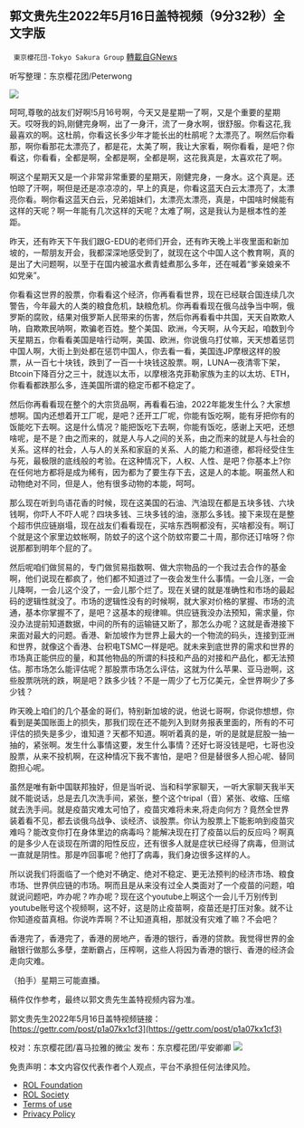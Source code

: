 ## 郭文贵先生2022年5月16日盖特视频（9分32秒）全文字版
` 東京櫻花団-Tokyo Sakura Group` [轉載自GNews](https://gnews.org/zh-hans/2543473/)

听写整理：东京樱花团/Peterwong
 
![](https://assets.gnews.org/wp-content/uploads/2022/05/05173.png)
 
呵呵,尊敬的战友们好啊!5月16号啊，今天又是星期一了啊，又是个重要的星期天。哎呀我的妈,刚健完身啊，出了一身汗，流了一身水啊，很舒服。你看这花,我最喜欢的啊。这杜鹃，你看这长多少年才能长出的杜鹃呢？太漂亮了。啊然后你看那，啊你看那花太漂亮了，都是花，太美了啊，我让大家看，啊你看看，是吧？你看这，你看看，全都是啊，全都是啊，全都是啊，这花我真是，太喜欢花了啊。
 
啊这个星期天又是一个非常非常重要的星期天，刚健完身，一身水。这个真是。还怕晾了汗啊，啊但是还是凉凉凉的，早上的真是，你看这蓝天白云太漂亮了，太漂亮你看。啊你看这蓝天白云，兄弟姐妹们，太漂亮太漂亮，真是，中国啥时候能有这样的天呢？啊一年能有几次这样的天呢？太难了啊，这是我认为是根本性的差距。
 
昨天，还有昨天下午我们跟G-EDU的老师们开会，还有昨天晚上半夜里面和新加坡的，一帮朋友开会，我都深深地感受到了，就现在这个中国人这个教育啊，真的是出了大问题啊，以至于在国内被温水煮青蛙煮那么多年，还在喊着“爹亲娘亲不如党亲”。
 
你看看这世界的股票，你看看这个经济，你再看看世界，现在已经联合国连续几次警告，今年最大的人类的粮食危机，缺粮危机。你再看看现在俄乌战争当中啊，俄罗斯的腐败，结果对俄罗斯人民带来的伤害，然后你再看看中共国，天天自欺欺人呐，自欺欺民呐啊，欺骗老百姓。整个美国、欧洲，今天啊，从今天起，咱数到今天星期五，你看看美国是啥行动啊，美国、欧洲，你说俄乌打仗嘛，天天想着惩罚中国人啊，大街上到处都在惩罚中国人，你去看一看，美国连JP摩根这样的股票，从一百七十块钱，跌到了一百一十块钱这股票。啊，LUNA一夜清零下架，Btcoin下降百分之三十，就连以太币，以摩根洛克菲勒家族为主的以太坊、ETH，你看看都跌那么多，连美国所谓的稳定币都不稳定了。
 
然后你再看看现在整个的大宗货品啊，再看看石油，2022年能发生什么？大家想想啊。国内还想着开工厂呢，是吧？还开工厂呢，你能有饭吃啊，能有牙把你有的饭能吃下去啊。这是什么情况？能把饭吃下去啊，你能有饭吃，感谢上天吧，还想啥呢，是不是？由之而来的，就是人与人之间的关系，由之而来的就是人与社会的关系。这样的社会，人与人的关系和家庭的关系、人的能力和道德，都将经受住生与死，最极限的底线般的考验。在这种情况下，人权、人性、是吧？你基本上?你在任何地方都将是成为稀有，因为都为了要生存下去，这是人的本能。啊虽然人和动物绝对不同，但是人，他有很多动物的本能，呵呵。
 
那么现在听到鸟语花香的时候，现在这美国的石油、汽油现在都是五块多钱、六块钱啊，你吓人不吓人呢？四块多钱、三块多钱的油，涨那么多钱。接下来现在是整个超市供应链崩塌，现在战友们看看现在，买啥东西啊都没有，买啥都没有。啊订个就是这个家里边蚊帐啊，防蚊子的这个这个防蚊帘要二十周，那你还订啥呀？你说那都到明年个屁的了。
 
然后呢咱们做贸易的，专门做贸易指数啊、做大宗物品的一个我过去合作的基金啊，他们说现在都疯了，他们都不知道过了一夜会发生什么事情。一会儿涨，一会儿降啊，一会儿这个没了，一会儿那个烂了。现在关键的就是准确性和市场的最起码的逻辑性就没了。市场的逻辑性没有的时候啊，就大家对价格的掌握、市场的流通，基本你掌握不了，是吧？这基本的规律嘛。供应链我没办法预知，需求量，你没办法提前知道数据，中间的所有的运输链又断了，那怎么办呢？这就是香港接下来面对最大的问题。香港、新加坡作为世界上最大的一个物流的码头，连接到亚洲和世界，就像这个香港、台积电TSMC一样是吧。就未来到底世界的需求和世界的市场真正能供应的量，和其他物品的所谓的科技和产品的对接和产品化，都无法预估。那市场怎么能评估呢？那股票市场怎么评估，这就为什么苹果、亚马逊啊，这些股票咣咣的跌，啊是吧？跌多少钱？不是一周少了七万亿美元，全世界啊少了多少钱？
 
昨天晚上咱们的几个基金的哥们，特别新加坡的说，他说七哥啊，你说你想想，你看到是美国账面上的损失，那我们现在还不能列入到财务报表里面的，所有的不可评估的损失是多少，谁知道？天都不知道。啊听着真的是，听的是就是屁股一抽一抽的，紧张啊。发生什么事情这要，发生什么事情？还好七哥没钱是吧，七哥也没股票，从来不投机啊，在这种情况下我不害怕，是吧？但是替很多人担心呢、替同胞担心呢。
 
虽然是唯有新中国联邦独好，但是当听说、当和科学家聊天，一听大家聊天我半天就不能说话，总是去几次洗手间，紧张，整个这个tripal（音）紧张、收缩、压缩就去洗手间。就是疫苗灾难太可怕了，疫苗灾难将未来,将走向何方？竟然全世界装着看不见，都去谈俄乌战争、谈经济、谈股票。你认为股票上下能影响到疫苗灾难吗？能改变你打在身体里边的病毒吗？能解决现在打了疫苗以后的反应吗？啊真的是多少人在谈现在所谓的阳性反应，还有很多人就是症状已经得了病毒，但测试一直就是阴性。那是咋回事呢？他打了病毒，我们身边很多这样的人。
 
所以说我们将面临了一个绝对不确定、绝对不稳定、更无法预判的经济市场、粮食市场、世界供应链的市场。啊而且是从来没有过全人类面对了一个疫苗的问题，咱就说问题吧，咋办呢？咋办呢？现在这个youtube上啊这个一会儿千万别传到youtube账号这个视频啊，这不好，这是防止疫苗啊，疫苗还是打压对象。就不让你知道疫苗真相。你说咋弄啊？不让知道真相，那就没有灾难了嘛？不会吧？
 
香港完了，香港完了，香港的房地产，香港的银行，香港的贷款。我觉得世界的金融银行做那么多孽，垄断霸占，压榨啊，这些人将因为香港的银行、香港的经济会走向灾难。
 
（拍手）星期三可能直播。
 
稿件仅作参考，最终以郭文贵先生盖特视频内容为准。
 
郭文贵先生2022年5月16日盖特视频链接：[https://gettr.com/post/p1a07kx1cf3](https://gettr.com/post/p1a07kx1cf3)
 
校对：东京樱花团/喜马拉雅的微尘
发布：东京樱花团/平安卿卿
 ![](https://assets.gnews.org/wp-content/uploads/2022/03/yht.jpg) 

免责声明：本文内容仅代表作者个人观点，平台不承担任何法律风险。
  
- [ROL Foundation](https://rolfoundation.org/)
- [ROL Society](https://rolsociety.org/)
- [Terms of use](https://gnews.org/terms-of-use-3/)
- [Privacy Policy](https://gnews.org/privacy-policy/)
